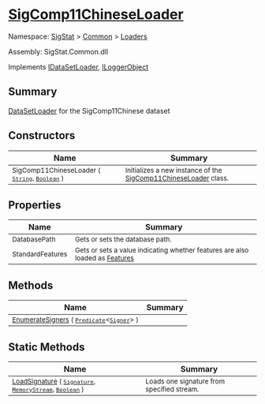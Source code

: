 # [SigComp11ChineseLoader](./SigComp11ChineseLoader.md)

Namespace: [SigStat]() > [Common](./../README.md) > [Loaders](./README.md)

Assembly: SigStat.Common.dll

Implements [IDataSetLoader](./IDataSetLoader.md), [ILoggerObject](./../ILoggerObject.md)

## Summary
[DataSetLoader](https://github.com/hargitomi97/sigstat/blob/master/docs/md/SigStat/Common/Loaders/DataSetLoader.md) for the SigComp11Chinese dataset

## Constructors

| Name | Summary | 
| --- | --- | 
| <sub>SigComp11ChineseLoader ( [`String`](https://docs.microsoft.com/en-us/dotnet/api/System.String), [`Boolean`](https://docs.microsoft.com/en-us/dotnet/api/System.Boolean) )</sub><div style="pointer-events:none; cursor:default; width=500px;"></div>| <sub>Initializes a new instance of the [SigComp11ChineseLoader](https://github.com/hargitomi97/sigstat/blob/master/docs/md/SigStat/Common/Loaders/SigComp11ChineseLoader.md) class.</sub>| <br>


## Properties

| Name | Summary | 
| --- | --- | 
| <sub>DatabasePath</sub><div style="pointer-events:none; cursor:default; width=500px;"></div>| <sub>Gets or sets the database path.</sub>| <br>
| <sub>StandardFeatures</sub><div style="pointer-events:none; cursor:default; width=500px;"></div>| <sub>Gets or sets a value indicating whether features are also loaded as [Features](https://github.com/hargitomi97/sigstat/blob/master/docs/md/SigStat/Common/Features.md)</sub>| <br>


## Methods

| Name | Summary | 
| --- | --- | 
| <sub>[EnumerateSigners](./Methods/SigComp11ChineseLoader-100663942.md) ( [`Predicate`](https://docs.microsoft.com/en-us/dotnet/api/System.Predicate-1)\<[`Signer`](./../Signer.md)> )</sub><div style="pointer-events:none; cursor:default; width=500px;"></div>| <sub></sub>| <br>


## Static Methods

| Name | Summary | 
| --- | --- | 
| <sub>[LoadSignature](./Methods/SigComp11ChineseLoader-100663943.md) ( [`Signature`](./../Signature.md), [`MemoryStream`](https://docs.microsoft.com/en-us/dotnet/api/System.IO.MemoryStream), [`Boolean`](https://docs.microsoft.com/en-us/dotnet/api/System.Boolean) )</sub><div style="pointer-events:none; cursor:default; width=500px;"></div>| <sub>Loads one signature from specified stream.</sub>| <br>


